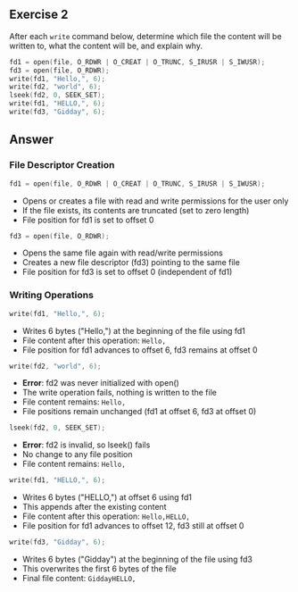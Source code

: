 ## Exercise 2

After each `write` command below, determine which file the content will be written to, what the content will be, and explain why.

```c
fd1 = open(file, O_RDWR | O_CREAT | O_TRUNC, S_IRUSR | S_IWUSR);
fd3 = open(file, O_RDWR);
write(fd1, "Hello,", 6);
write(fd2, "world", 6);
lseek(fd2, 0, SEEK_SET);
write(fd1, "HELLO,", 6);
write(fd3, "Gidday", 6);
```

## Answer

### File Descriptor Creation
```c
fd1 = open(file, O_RDWR | O_CREAT | O_TRUNC, S_IRUSR | S_IWUSR);
```
- Opens or creates a file with read and write permissions for the user only
- If the file exists, its contents are truncated (set to zero length)
- File position for fd1 is set to offset 0

```c
fd3 = open(file, O_RDWR);
```
- Opens the same file again with read/write permissions
- Creates a new file descriptor (fd3) pointing to the same file
- File position for fd3 is set to offset 0 (independent of fd1)

### Writing Operations

```c
write(fd1, "Hello,", 6);
```
- Writes 6 bytes ("Hello,") at the beginning of the file using fd1
- File content after this operation: `Hello,`
- File position for fd1 advances to offset 6, fd3 remains at offset 0

```c
write(fd2, "world", 6);
```
- **Error**: fd2 was never initialized with open()
- The write operation fails, nothing is written to the file
- File content remains: `Hello,`
- File positions remain unchanged (fd1 at offset 6, fd3 at offset 0)

```c
lseek(fd2, 0, SEEK_SET);
```
- **Error**: fd2 is invalid, so lseek() fails
- No change to any file position
- File content remains: `Hello,`

```c
write(fd1, "HELLO,", 6);
```
- Writes 6 bytes ("HELLO,") at offset 6 using fd1
- This appends after the existing content
- File content after this operation: `Hello,HELLO,`
- File position for fd1 advances to offset 12, fd3 still at offset 0

```c
write(fd3, "Gidday", 6);
```
- Writes 6 bytes ("Gidday") at the beginning of the file using fd3
- This overwrites the first 6 bytes of the file
- Final file content: `GiddayHELLO,`